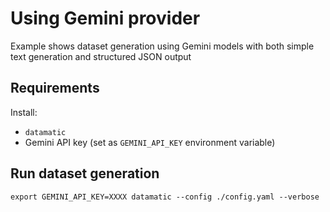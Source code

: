 # Using Gemini provider

Example shows dataset generation using Gemini models with both simple text generation and structured JSON output

## Requirements

Install:

- `datamatic`
- Gemini API key (set as `GEMINI_API_KEY` environment variable)

## Run dataset generation

`export GEMINI_API_KEY=XXXX datamatic --config ./config.yaml --verbose`
